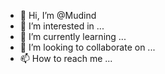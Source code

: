 - 👋 Hi, I’m @Mudind
- 👀 I’m interested in ...
- 🌱 I’m currently learning ...
- 💞️ I’m looking to collaborate on ...
- 📫 How to reach me ...

<!---
Mudind/Mudind is a ✨ special ✨ repository because its `README.md` (this file) appears on your GitHub profile.
You can click the Preview link to take a look at your changes.
--->
